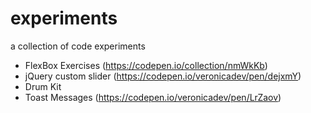 # experiments
a collection of code experiments
- FlexBox Exercises (https://codepen.io/collection/nmWkKb)
- jQuery custom slider (https://codepen.io/veronicadev/pen/dejxmY)
- Drum Kit
- Toast Messages (https://codepen.io/veronicadev/pen/LrZaov)